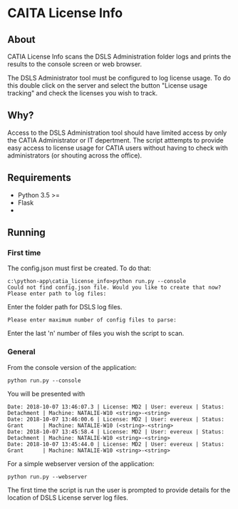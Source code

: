 # CAITA License Info

## About

CATIA License Info scans the DSLS Administration folder logs and prints the results to the console screen or web browser.

The DSLS Administrator tool must be configured to log license usage. To do this double click on the server and select the button "License usage tracking" and check the licenses you wish to track.

## Why?

Access to the DSLS Administration tool should have limited access by only the CATIA Administrator or IT depertment. The script atttempts to provide easy access to license usage for CATIA users without having to check with administrators (or shouting across the office).


## Requirements
* Python 3.5 >=
* Flask
* 


## Running

### First time

The config.json must first be created. To do that:

    c:\python-app\catia_license_info>python run.py --console
    Could not find config.json file. Would you like to create that now?
    Please enter path to log files:

Enter the folder path for DSLS log files.

    Please enter maximum number of config files to parse:

Enter the last 'n' number of files you wish the script to scan.


### General

From the console version of the application:

    python run.py --console

You will be presented with

    Date: 2018-10-07 13:46:07.3 | License: MD2 | User: evereux | Status: Detachment | Machine: NATALIE-W10 <string>-<string>
    Date: 2018-10-07 13:46:00.6 | License: MD2 | User: evereux | Status: Grant      | Machine: NATALIE-W10 (<string>-<string>
    Date: 2018-10-07 13:45:58.4 | License: MD2 | User: evereux | Status: Detachment | Machine: NATALIE-W10 <string>-<string>
    Date: 2018-10-07 13:45:44.0 | License: MD2 | User: evereux | Status: Grant      | Machine: NATALIE-W10 <string>-<string>

For a simple webserver version of the application:
    
    python run.py --webserver
    
The first time the script is run the user is prompted to provide 
details for the location of DSLS License server log files.




